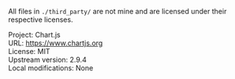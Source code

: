 All files in `./third_party/` are not mine and are licensed under their respective licenses.

Project: Chart.js  
URL: https://www.chartjs.org  
License: MIT  
Upstream version: 2.9.4  
Local modifications: None  